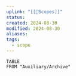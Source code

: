 ```yaml
---
uplink: "[[🔬Scopes]]"
status: 
created: 2024-08-30
modified: 2024-08-30
aliases: 
tags:
  - scope
---
```

```dataview
TABLE
FROM "Auxiliary/Archive"
```
